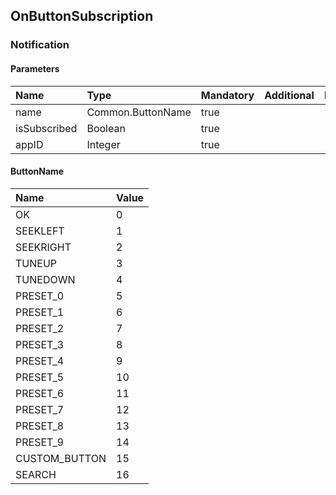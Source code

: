## OnButtonSubscription

### Notification
#### Parameters
|Name|Type|Mandatory|Additional|Description|
|:---|:---|:--------|:---------|:----------|
|name|Common.ButtonName|true|||
|isSubscribed|Boolean|true|||
|appID|Integer|true|||
#### ButtonName
|Name|Value|
|:---|:----|
|OK|0|
|SEEKLEFT|1|
|SEEKRIGHT|2|
|TUNEUP|3|
|TUNEDOWN|4|
|PRESET_0|5|
|PRESET_1|6|
|PRESET_2|7|
|PRESET_3|8|
|PRESET_4|9|
|PRESET_5|10|
|PRESET_6|11|
|PRESET_7|12|
|PRESET_8|13|
|PRESET_9|14|
|CUSTOM_BUTTON|15|
|SEARCH|16|
